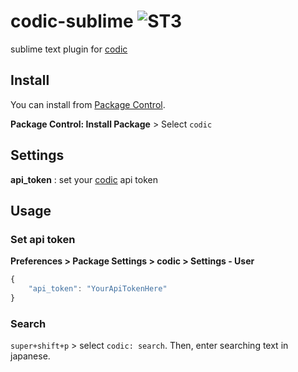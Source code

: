 # codic-sublime ![ST3](https://img.shields.io/badge/Sublime%20Text-build%203083-blue.svg)

sublime text plugin for [codic](https://codic.jp/)

## Install

You can install from [Package Control](https://sublime.wbond.net/).

__Package Control: Install Package__ > Select `codic`

## Settings

__api_token__ : set your [codic](https://codic.jp/my/api_status) api token

## Usage

### Set api token

__Preferences > Package Settings > codic > Settings - User__

```js
{
    "api_token": "YourApiTokenHere"
}
```

### Search

`super+shift+p` > select `codic: search`. Then, enter searching text in japanese.
